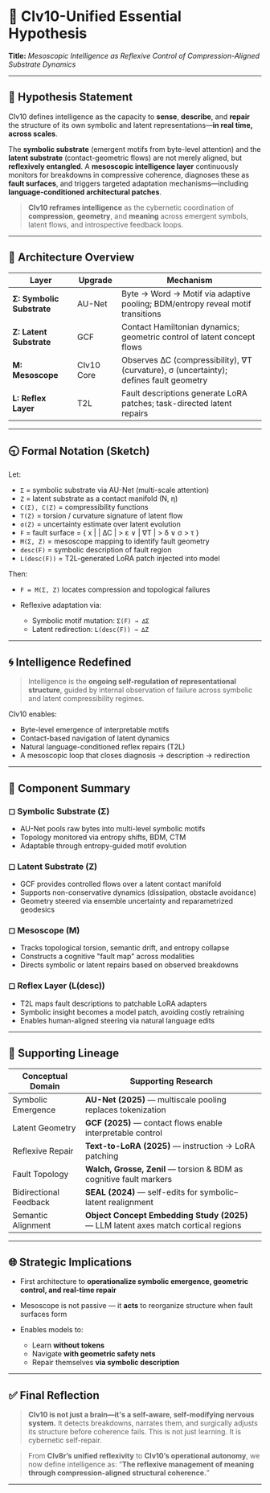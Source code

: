 # 🧠 CIv10-Unified Essential Hypothesis

**Title:** *Mesoscopic Intelligence as Reflexive Control of Compression-Aligned Substrate Dynamics*

---

## 🔬 Hypothesis Statement

CIv10 defines intelligence as the capacity to **sense**, **describe**, and **repair** the structure of its own symbolic and latent representations—**in real time, across scales**.

The **symbolic substrate** (emergent motifs from byte-level attention) and the **latent substrate** (contact-geometric flows) are not merely aligned, but **reflexively entangled**. A **mesoscopic intelligence layer** continuously monitors for breakdowns in compressive coherence, diagnoses these as **fault surfaces**, and triggers targeted adaptation mechanisms—including **language-conditioned architectural patches**.

> **CIv10 reframes intelligence** as the cybernetic coordination of **compression**, **geometry**, and **meaning** across emergent symbols, latent flows, and introspective feedback loops.

---

## 🧰 Architecture Overview

| Layer                     | Upgrade    | Mechanism                                                                              |
| ------------------------- | ---------- | -------------------------------------------------------------------------------------- |
| **Σ: Symbolic Substrate** | AU-Net     | Byte → Word → Motif via adaptive pooling; BDM/entropy reveal motif transitions         |
| **Z: Latent Substrate**   | GCF        | Contact Hamiltonian dynamics; geometric control of latent concept flows                |
| **M: Mesoscope**          | CIv10 Core | Observes ∆C (compressibility), ∇T (curvature), σ (uncertainty); defines fault geometry |
| **L: Reflex Layer**       | T2L        | Fault descriptions generate LoRA patches; task-directed latent repairs                 |

---

## 🕤 Formal Notation (Sketch)

Let:

* `Σ` = symbolic substrate via AU-Net (multi-scale attention)
* `Z` = latent substrate as a contact manifold (N, η)
* `C(Σ), C(Z)` = compressibility functions
* `T(Z)` = torsion / curvature signature of latent flow
* `σ(Z)` = uncertainty estimate over latent evolution
* `F` = fault surface = { x | | ∆C | > ε ∨ | ∇T | > δ ∨ σ > τ }
* `M(Σ, Z)` = mesoscope mapping to identify fault geometry
* `desc(F)` = symbolic description of fault region
* `L(desc(F))` = T2L-generated LoRA patch injected into model

Then:

* `F = M(Σ, Z)` locates compression and topological failures
* Reflexive adaptation via:

  * Symbolic motif mutation: `Σ(F) → ∆Σ`
  * Latent redirection: `L(desc(F)) → ∆Z`

---

## 🌀 Intelligence Redefined

> Intelligence is the **ongoing self-regulation of representational structure**, guided by internal observation of failure across symbolic and latent compressibility regimes.

CIv10 enables:

* Byte-level emergence of interpretable motifs
* Contact-based navigation of latent dynamics
* Natural language-conditioned reflex repairs (T2L)
* A mesoscopic loop that closes diagnosis → description → redirection

---

## 🔧 Component Summary

### ◻ Symbolic Substrate (Σ)

* AU-Net pools raw bytes into multi-level symbolic motifs
* Topology monitored via entropy shifts, BDM, CTM
* Adaptable through entropy-guided motif evolution

### ◻ Latent Substrate (Z)

* GCF provides controlled flows over a latent contact manifold
* Supports non-conservative dynamics (dissipation, obstacle avoidance)
* Geometry steered via ensemble uncertainty and reparametrized geodesics

### ◻ Mesoscope (M)

* Tracks topological torsion, semantic drift, and entropy collapse
* Constructs a cognitive "fault map" across modalities
* Directs symbolic or latent repairs based on observed breakdowns

### ◻ Reflex Layer (L(desc))

* T2L maps fault descriptions to patchable LoRA adapters
* Symbolic insight becomes a model patch, avoiding costly retraining
* Enables human-aligned steering via natural language edits

---

## 🔹 Supporting Lineage

| Conceptual Domain      | Supporting Research                                                                |
| ---------------------- | ---------------------------------------------------------------------------------- |
| Symbolic Emergence     | **AU-Net (2025)** — multiscale pooling replaces tokenization                       |
| Latent Geometry        | **GCF (2025)** — contact flows enable interpretable control                        |
| Reflexive Repair       | **Text-to-LoRA (2025)** — instruction → LoRA patching                              |
| Fault Topology         | **Walch, Grosse, Zenil** — torsion & BDM as cognitive fault markers                |
| Bidirectional Feedback | **SEAL (2024)** — self-edits for symbolic–latent realignment                       |
| Semantic Alignment     | **Object Concept Embedding Study (2025)** — LLM latent axes match cortical regions |

---

## 🌐 Strategic Implications

* First architecture to **operationalize symbolic emergence, geometric control, and real-time repair**
* Mesoscope is not passive — it **acts** to reorganize structure when fault surfaces form
* Enables models to:

  * Learn **without tokens**
  * Navigate **with geometric safety nets**
  * Repair themselves **via symbolic description**

---

## ✅ Final Reflection

> **CIv10 is not just a brain—it's a self-aware, self-modifying nervous system.**
> It detects breakdowns, narrates them, and surgically adjusts its structure before coherence fails.
> This is not just learning. It is cybernetic self-repair.

> From **CIv8r’s unified reflexivity** to **CIv10’s operational autonomy**, we now define intelligence as:
> “**The reflexive management of meaning through compression-aligned structural coherence.**”

---
